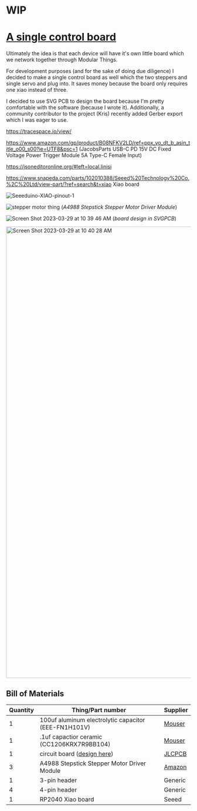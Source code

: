 # WIP

# [A single control board](https://leomcelroy.com/svg-pcb/?file=https://raw.githubusercontent.com/hackclub/drawing-thing/main/motor-control-board/motor-board.js)

Ultimately the idea is that each device will have it's own little board which we network together through Modular Things.

For development purposes (and for the sake of doing due diligence) I decided to make a single control board as well which the two steppers and single servo and plug into. It saves money because the board only requires one xiao instead of three.

I decided to use SVG PCB to design the board because I'm pretty comfortable with the software (because I wrote it). Additionally, a community contributor to the project (Kris) recently added Gerber export which I was eager to use.

https://tracespace.io/view/

https://www.amazon.com/gp/product/B08NFKV2LD/ref=ppx_yo_dt_b_asin_title_o00_s00?ie=UTF8&psc=1
(JacobsParts USB-C PD 15V DC Fixed Voltage Power Trigger Module 5A Type-C Female Input)

https://jsoneditoronline.org/#left=local.linisi

https://www.snapeda.com/parts/102010388/Seeed%20Technology%20Co.%2C%20Ltd/view-part/?ref=search&t=xiao Xiao board

![Seeeduino-XIAO-pinout-1](https://user-images.githubusercontent.com/27078897/228574704-c915e09c-e003-4cff-96e2-54516c05eefa.jpg)

![stepper motor thing](https://user-images.githubusercontent.com/27078897/228574724-5ba97131-4382-4651-a72e-8aebf1cabaaa.jpg) (_A4988 Stepstick Stepper Motor Driver Module_)

![Screen Shot 2023-03-29 at 10 39 46 AM](https://user-images.githubusercontent.com/27078897/228574762-d211bedb-085e-42d4-ab3a-5761f78e579d.png) (_board design in SVGPCB_)

<img width="1228" alt="Screen Shot 2023-03-29 at 10 40 28 AM" src="https://user-images.githubusercontent.com/27078897/228574940-f192d2ad-80f3-4d30-a1b3-9cd271ae8c55.png">

## Bill of Materials

| Quantity | Thing/Part number                                                                                                                                | Supplier                                                                                               |
| -------- | ------------------------------------------------------------------------------------------------------------------------------------------------ | ------------------------------------------------------------------------------------------------------ |
| 1        | 100uf aluminum electrolytic capacitor (EEE-FN1H101V)                                                                                             | [Mouser](https://www.mouser.com/ProductDetail/Panasonic/EEE-FN1H101V?qs=OlC7AqGiEDkqWr496XIoYQ%3D%3D)  |
| 1        | .1uf capactior ceramic (CC1206KRX7R9BB104)                                                                                                       | [Mouser](https://www.mouser.com/ProductDetail/YAGEO/CC1206KRX7R9BB104?qs=AgBp2OyFlx9LH1KRd7TZVQ%3D%3D) |
| 1        | circuit board ([design here](https://leomcelroy.com/svg-pcb/?file=https://raw.githubusercontent.com/hackclub/drawing-thing/main/motor-board.js)) | [JLCPCB]()                                                                                             |
| 3        | A4988 Stepstick Stepper Motor Driver Module                                                                                                      | [Amazon](https://www.amazon.com/gp/product/B07BND65C8?smid=A30QSGOJR8LMXA)                             |
| 1        | 3-pin header                                                                                                                                     | Generic                                                                                                |
| 4        | 4-pin header                                                                                                                                     | Generic                                                                                                |
| 1        | RP2040 Xiao board                                                                                                                                | Seeed                                                                                                  |
